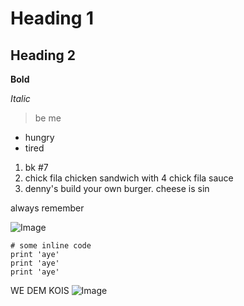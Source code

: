 # Heading 1
## Heading 2
**Bold**

*Italic*
> be me

- hungry
- tired

1. bk #7
2. chick fila chicken sandwich with 4 chick fila sauce
3. denny's build your own burger. cheese is sin

always remember

![Image](https://i.kym-cdn.com/photos/images/newsfeed/002/230/204/97e.png)

``` 
# some inline code
print 'aye'
print 'aye'
print 'aye'
```

WE DEM KOIS 
![Image](https://i.ytimg.com/vi/TLm1eZLEs_o/hqdefault.jpg)